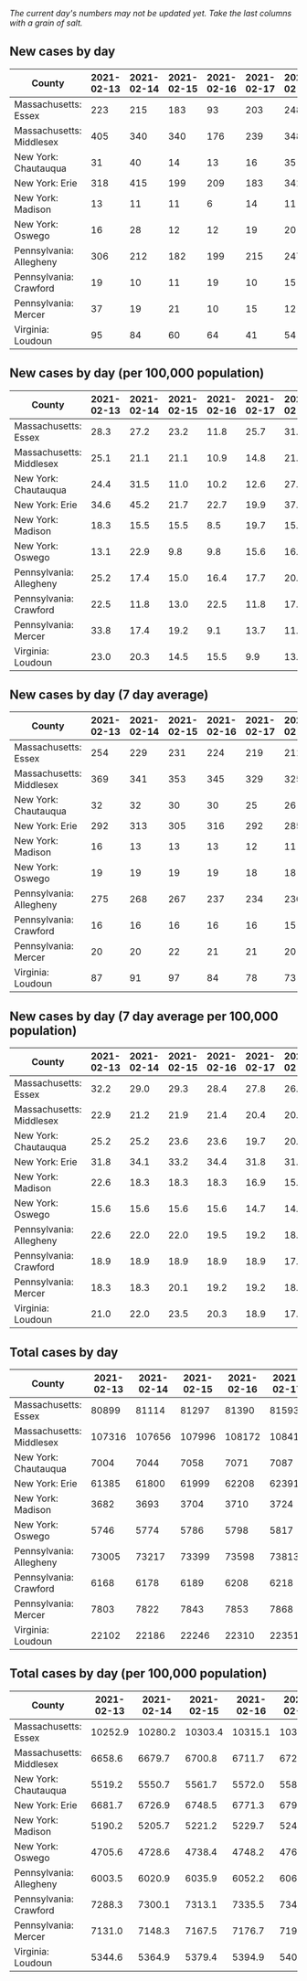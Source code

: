 _The current day's numbers may not be updated yet. Take the last columns with a grain of salt._
## New cases by day

| County | 2021-02-13 | 2021-02-14 | 2021-02-15 | 2021-02-16 | 2021-02-17 | 2021-02-18 | 2021-02-19 |
| --- | --- | --- | --- | --- | --- | --- | --- |
| Massachusetts: Essex | 223 | 215 | 183 | 93 | 203 | 248 |  |
| Massachusetts: Middlesex | 405 | 340 | 340 | 176 | 239 | 348 |  |
| New York: Chautauqua | 31 | 40 | 14 | 13 | 16 | 35 |  |
| New York: Erie | 318 | 415 | 199 | 209 | 183 | 341 |  |
| New York: Madison | 13 | 11 | 11 | 6 | 14 | 11 |  |
| New York: Oswego | 16 | 28 | 12 | 12 | 19 | 20 |  |
| Pennsylvania: Allegheny | 306 | 212 | 182 | 199 | 215 | 247 | 257 |
| Pennsylvania: Crawford | 19 | 10 | 11 | 19 | 10 | 15 | 24 |
| Pennsylvania: Mercer | 37 | 19 | 21 | 10 | 15 | 12 | 28 |
| Virginia: Loudoun | 95 | 84 | 60 | 64 | 41 | 54 | 81 |

## New cases by day (per 100,000 population)

| County | 2021-02-13 | 2021-02-14 | 2021-02-15 | 2021-02-16 | 2021-02-17 | 2021-02-18 | 2021-02-19 |
| --- | --- | --- | --- | --- | --- | --- | --- |
| Massachusetts: Essex | 28.3 | 27.2 | 23.2 | 11.8 | 25.7 | 31.4 |  |
| Massachusetts: Middlesex | 25.1 | 21.1 | 21.1 | 10.9 | 14.8 | 21.6 |  |
| New York: Chautauqua | 24.4 | 31.5 | 11.0 | 10.2 | 12.6 | 27.6 |  |
| New York: Erie | 34.6 | 45.2 | 21.7 | 22.7 | 19.9 | 37.1 |  |
| New York: Madison | 18.3 | 15.5 | 15.5 | 8.5 | 19.7 | 15.5 |  |
| New York: Oswego | 13.1 | 22.9 | 9.8 | 9.8 | 15.6 | 16.4 |  |
| Pennsylvania: Allegheny | 25.2 | 17.4 | 15.0 | 16.4 | 17.7 | 20.3 | 21.1 |
| Pennsylvania: Crawford | 22.5 | 11.8 | 13.0 | 22.5 | 11.8 | 17.7 | 28.4 |
| Pennsylvania: Mercer | 33.8 | 17.4 | 19.2 | 9.1 | 13.7 | 11.0 | 25.6 |
| Virginia: Loudoun | 23.0 | 20.3 | 14.5 | 15.5 | 9.9 | 13.1 | 19.6 |

## New cases by day (7 day average)

| County | 2021-02-13 | 2021-02-14 | 2021-02-15 | 2021-02-16 | 2021-02-17 | 2021-02-18 | 2021-02-19 |
| --- | --- | --- | --- | --- | --- | --- | --- |
| Massachusetts: Essex | 254 | 229 | 231 | 224 | 219 | 211 |  |
| Massachusetts: Middlesex | 369 | 341 | 353 | 345 | 329 | 325 |  |
| New York: Chautauqua | 32 | 32 | 30 | 30 | 25 | 26 |  |
| New York: Erie | 292 | 313 | 305 | 316 | 292 | 285 |  |
| New York: Madison | 16 | 13 | 13 | 13 | 12 | 11 |  |
| New York: Oswego | 19 | 19 | 19 | 19 | 18 | 18 |  |
| Pennsylvania: Allegheny | 275 | 268 | 267 | 237 | 234 | 230 | 231 |
| Pennsylvania: Crawford | 16 | 16 | 16 | 16 | 16 | 15 | 15 |
| Pennsylvania: Mercer | 20 | 20 | 22 | 21 | 21 | 20 | 20 |
| Virginia: Loudoun | 87 | 91 | 97 | 84 | 78 | 73 | 68 |

## New cases by day (7 day average per 100,000 population)

| County | 2021-02-13 | 2021-02-14 | 2021-02-15 | 2021-02-16 | 2021-02-17 | 2021-02-18 | 2021-02-19 |
| --- | --- | --- | --- | --- | --- | --- | --- |
| Massachusetts: Essex | 32.2 | 29.0 | 29.3 | 28.4 | 27.8 | 26.7 |  |
| Massachusetts: Middlesex | 22.9 | 21.2 | 21.9 | 21.4 | 20.4 | 20.2 |  |
| New York: Chautauqua | 25.2 | 25.2 | 23.6 | 23.6 | 19.7 | 20.5 |  |
| New York: Erie | 31.8 | 34.1 | 33.2 | 34.4 | 31.8 | 31.0 |  |
| New York: Madison | 22.6 | 18.3 | 18.3 | 18.3 | 16.9 | 15.5 |  |
| New York: Oswego | 15.6 | 15.6 | 15.6 | 15.6 | 14.7 | 14.7 |  |
| Pennsylvania: Allegheny | 22.6 | 22.0 | 22.0 | 19.5 | 19.2 | 18.9 | 19.0 |
| Pennsylvania: Crawford | 18.9 | 18.9 | 18.9 | 18.9 | 18.9 | 17.7 | 17.7 |
| Pennsylvania: Mercer | 18.3 | 18.3 | 20.1 | 19.2 | 19.2 | 18.3 | 18.3 |
| Virginia: Loudoun | 21.0 | 22.0 | 23.5 | 20.3 | 18.9 | 17.7 | 16.4 |

## Total cases by day

| County | 2021-02-13 | 2021-02-14 | 2021-02-15 | 2021-02-16 | 2021-02-17 | 2021-02-18 | 2021-02-19 |
| --- | --- | --- | --- | --- | --- | --- | --- |
| Massachusetts: Essex | 80899 | 81114 | 81297 | 81390 | 81593 | 81841 |  |
| Massachusetts: Middlesex | 107316 | 107656 | 107996 | 108172 | 108411 | 108759 |  |
| New York: Chautauqua | 7004 | 7044 | 7058 | 7071 | 7087 | 7122 |  |
| New York: Erie | 61385 | 61800 | 61999 | 62208 | 62391 | 62732 |  |
| New York: Madison | 3682 | 3693 | 3704 | 3710 | 3724 | 3735 |  |
| New York: Oswego | 5746 | 5774 | 5786 | 5798 | 5817 | 5837 |  |
| Pennsylvania: Allegheny | 73005 | 73217 | 73399 | 73598 | 73813 | 74060 | 74317 |
| Pennsylvania: Crawford | 6168 | 6178 | 6189 | 6208 | 6218 | 6233 | 6257 |
| Pennsylvania: Mercer | 7803 | 7822 | 7843 | 7853 | 7868 | 7880 | 7908 |
| Virginia: Loudoun | 22102 | 22186 | 22246 | 22310 | 22351 | 22405 | 22486 |

## Total cases by day (per 100,000 population)

| County | 2021-02-13 | 2021-02-14 | 2021-02-15 | 2021-02-16 | 2021-02-17 | 2021-02-18 | 2021-02-19 |
| --- | --- | --- | --- | --- | --- | --- | --- |
| Massachusetts: Essex | 10252.9 | 10280.2 | 10303.4 | 10315.1 | 10340.9 | 10372.3 |  |
| Massachusetts: Middlesex | 6658.6 | 6679.7 | 6700.8 | 6711.7 | 6726.5 | 6748.1 |  |
| New York: Chautauqua | 5519.2 | 5550.7 | 5561.7 | 5572.0 | 5584.6 | 5612.2 |  |
| New York: Erie | 6681.7 | 6726.9 | 6748.5 | 6771.3 | 6791.2 | 6828.3 |  |
| New York: Madison | 5190.2 | 5205.7 | 5221.2 | 5229.7 | 5249.4 | 5264.9 |  |
| New York: Oswego | 4705.6 | 4728.6 | 4738.4 | 4748.2 | 4763.8 | 4780.2 |  |
| Pennsylvania: Allegheny | 6003.5 | 6020.9 | 6035.9 | 6052.2 | 6069.9 | 6090.2 | 6111.4 |
| Pennsylvania: Crawford | 7288.3 | 7300.1 | 7313.1 | 7335.5 | 7347.4 | 7365.1 | 7393.4 |
| Pennsylvania: Mercer | 7131.0 | 7148.3 | 7167.5 | 7176.7 | 7190.4 | 7201.3 | 7226.9 |
| Virginia: Loudoun | 5344.6 | 5364.9 | 5379.4 | 5394.9 | 5404.8 | 5417.9 | 5437.5 |
